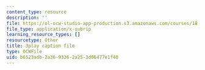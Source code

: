 ```yaml
---
content_type: resource
description: ''
file: https://ol-ocw-studio-app-production.s3.amazonaws.com/courses/18-03sc-differential-equations-fall-2011/b6523adb2a3693362a253d06477e1f40_YQ7HEE8-OfA.srt
file_type: application/x-subrip
learning_resource_types: []
resourcetype: Other
title: 3play caption file
type: OCWFile
uid: b6523adb-2a36-9336-2a25-3d06477e1f40
---
```

